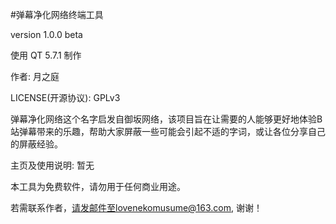 #弹幕净化网络终端工具

version 1.0.0 beta

使用 QT 5.7.1 制作

作者: 月之庭

LICENSE(开源协议): GPLv3

弹幕净化网络这个名字启发自御坂网络，该项目旨在让需要的人能够更好地体验B站弹幕带来的乐趣，帮助大家屏蔽一些可能会引起不适的字词，或让各位分享自己的屏蔽经验。

主页及使用说明: 暂无

本工具为免费软件，请勿用于任何商业用途。

若需联系作者，请发邮件至lovenekomusume@163.com, 谢谢！